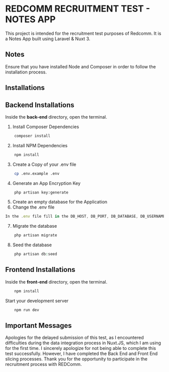 # REDCOMM RECRUITMENT TEST - NOTES APP
This project is intended for the recruitment test purposes of Redcomm. It is a Notes App built using Laravel & Nuxt 3.

## Notes
Ensure that you have installed Node and Composer in order to follow the installation process.

## Installations

## Backend Installations
Inside the **back-end** directory, open the terminal.

1. Install Composer Dependencies
```bash
    composer install
```
2. Install NPM Dependencies
```bash
    npm install
```
3. Create a Copy of your .env file
```bash
    cp .env.example .env
```
4. Generate an App Encryption Key
```bash
    php artisan key:generate
```
5. Create an empty database for the Application
6. Change the .env file
```js
In the .env file fill in the DB_HOST, DB_PORT, DB_DATABASE, DB_USERNAME, and DB_PASSWORD options to match the credentials of the database you just created. This will allow us to run migrations and seed the database in the next step.
```
7. Migrate the database
```php
    php artisan migrate
```
8. Seed the database
```php
    php artisan db:seed
```

## Frontend Installations
Inside the **front-end** directory, open the terminal.
```bash
    npm install
```
Start your development server
```bash
    npm run dev
```

## Important Messages
Apologies for the delayed submission of this test, as I encountered difficulties during the data integration process in Nuxt.JS, which I am using for the first time. I sincerely apologize for not being able to complete this test successfully. However, I have completed the Back End and Front End slicing processes. Thank you for the opportunity to participate in the recruitment process with REDComm.
